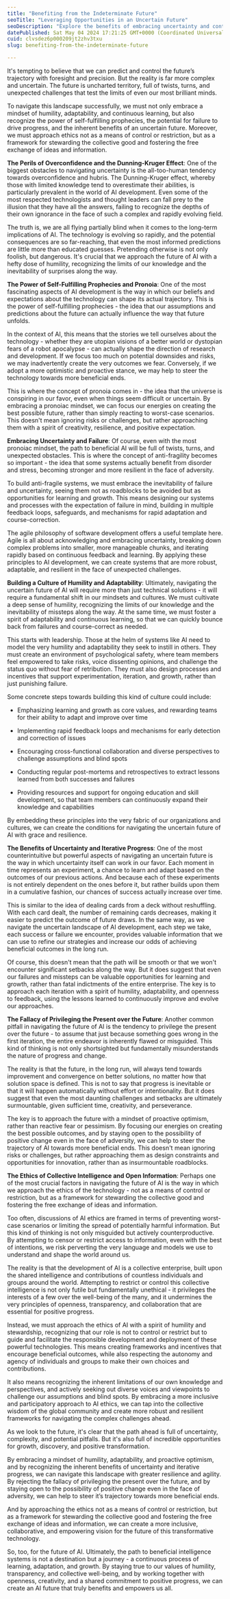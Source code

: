 ```yaml
---
title: "Benefiting from the Indeterminate Future"
seoTitle: "Leveraging Opportunities in an Uncertain Future"
seoDescription: "Explore the benefits of embracing uncertainty and continuous learning to navigate the complex future of AI development effectively"
datePublished: Sat May 04 2024 17:21:25 GMT+0000 (Coordinated Universal Time)
cuid: clvsdez6p000209jt2zhv3txu
slug: benefiting-from-the-indeterminate-future

---
```


It's tempting to believe that we can predict and control the future’s trajectory with foresight and precision. But the reality is far more complex and uncertain. The future is uncharted territory, full of twists, turns, and unexpected challenges that test the limits of even our most brilliant minds.

To navigate this landscape successfully, we must not only embrace a mindset of humility, adaptability, and continuous learning, but also recognize the power of self-fulfilling prophecies, the potential for failure to drive progress, and the inherent benefits of an uncertain future. Moreover, we must approach ethics not as a means of control or restriction, but as a framework for stewarding the collective good and fostering the free exchange of ideas and information.

**The Perils of Overconfidence and the Dunning-Kruger Effect**: One of the biggest obstacles to navigating uncertainty is the all-too-human tendency towards overconfidence and hubris. The Dunning-Kruger effect, whereby those with limited knowledge tend to overestimate their abilities, is particularly prevalent in the world of AI development. Even some of the most respected technologists and thought leaders can fall prey to the illusion that they have all the answers, failing to recognize the depths of their own ignorance in the face of such a complex and rapidly evolving field.

The truth is, we are all flying partially blind when it comes to the long-term implications of AI. The technology is evolving so rapidly, and the potential consequences are so far-reaching, that even the most informed predictions are little more than educated guesses. Pretending otherwise is not only foolish, but dangerous. It's crucial that we approach the future of AI with a hefty dose of humility, recognizing the limits of our knowledge and the inevitability of surprises along the way.

**The Power of Self-Fulfilling Prophecies and Pronoia**: One of the most fascinating aspects of AI development is the way in which our beliefs and expectations about the technology can shape its actual trajectory. This is the power of self-fulfilling prophecies - the idea that our assumptions and predictions about the future can actually influence the way that future unfolds.

In the context of AI, this means that the stories we tell ourselves about the technology - whether they are utopian visions of a better world or dystopian fears of a robot apocalypse - can actually shape the direction of research and development. If we focus too much on potential downsides and risks, we may inadvertently create the very outcomes we fear. Conversely, if we adopt a more optimistic and proactive stance, we may help to steer the technology towards more beneficial ends.

This is where the concept of pronoia comes in - the idea that the universe is conspiring in our favor, even when things seem difficult or uncertain. By embracing a pronoiac mindset, we can focus our energies on creating the best possible future, rather than simply reacting to worst-case scenarios. This doesn't mean ignoring risks or challenges, but rather approaching them with a spirit of creativity, resilience, and positive expectation.

**Embracing Uncertainty and Failure**: Of course, even with the most pronoiac mindset, the path to beneficial AI will be full of twists, turns, and unexpected obstacles. This is where the concept of anti-fragility becomes so important - the idea that some systems actually benefit from disorder and stress, becoming stronger and more resilient in the face of adversity.

To build anti-fragile systems, we must embrace the inevitability of failure and uncertainty, seeing them not as roadblocks to be avoided but as opportunities for learning and growth. This means designing our systems and processes with the expectation of failure in mind, building in multiple feedback loops, safeguards, and mechanisms for rapid adaptation and course-correction.

The agile philosophy of software development offers a useful template here. Agile is all about acknowledging and embracing uncertainty, breaking down complex problems into smaller, more manageable chunks, and iterating rapidly based on continuous feedback and learning. By applying these principles to AI development, we can create systems that are more robust, adaptable, and resilient in the face of unexpected challenges.

**Building a Culture of Humility and Adaptability**: Ultimately, navigating the uncertain future of AI will require more than just technical solutions - it will require a fundamental shift in our mindsets and cultures. We must cultivate a deep sense of humility, recognizing the limits of our knowledge and the inevitability of missteps along the way. At the same time, we must foster a spirit of adaptability and continuous learning, so that we can quickly bounce back from failures and course-correct as needed.

This starts with leadership. Those at the helm of systems like AI need to model the very humility and adaptability they seek to instill in others. They must create an environment of psychological safety, where team members feel empowered to take risks, voice dissenting opinions, and challenge the status quo without fear of retribution. They must also design processes and incentives that support experimentation, iteration, and growth, rather than just punishing failure.

Some concrete steps towards building this kind of culture could include:

* Emphasizing learning and growth as core values, and rewarding teams for their ability to adapt and improve over time
    
* Implementing rapid feedback loops and mechanisms for early detection and correction of issues
    
* Encouraging cross-functional collaboration and diverse perspectives to challenge assumptions and blind spots
    
* Conducting regular post-mortems and retrospectives to extract lessons learned from both successes and failures
    
* Providing resources and support for ongoing education and skill development, so that team members can continuously expand their knowledge and capabilities
    

By embedding these principles into the very fabric of our organizations and cultures, we can create the conditions for navigating the uncertain future of AI with grace and resilience.

**The Benefits of Uncertainty and Iterative Progress**: One of the most counterintuitive but powerful aspects of navigating an uncertain future is the way in which uncertainty itself can work in our favor. Each moment in time represents an experiment, a chance to learn and adapt based on the outcomes of our previous actions. And because each of these experiments is not entirely dependent on the ones before it, but rather builds upon them in a cumulative fashion, our chances of success actually increase over time.

This is similar to the idea of dealing cards from a deck without reshuffling. With each card dealt, the number of remaining cards decreases, making it easier to predict the outcome of future draws. In the same way, as we navigate the uncertain landscape of AI development, each step we take, each success or failure we encounter, provides valuable information that we can use to refine our strategies and increase our odds of achieving beneficial outcomes in the long run.

Of course, this doesn't mean that the path will be smooth or that we won't encounter significant setbacks along the way. But it does suggest that even our failures and missteps can be valuable opportunities for learning and growth, rather than fatal indictments of the entire enterprise. The key is to approach each iteration with a spirit of humility, adaptability, and openness to feedback, using the lessons learned to continuously improve and evolve our approaches.

**The Fallacy of Privileging the Present over the Future**: Another common pitfall in navigating the future of AI is the tendency to privilege the present over the future - to assume that just because something goes wrong in the first iteration, the entire endeavor is inherently flawed or misguided. This kind of thinking is not only shortsighted but fundamentally misunderstands the nature of progress and change.

The reality is that the future, in the long run, will always tend towards improvement and convergence on better solutions, no matter how that solution space is defined. This is not to say that progress is inevitable or that it will happen automatically without effort or intentionality. But it does suggest that even the most daunting challenges and setbacks are ultimately surmountable, given sufficient time, creativity, and perseverance.

The key is to approach the future with a mindset of proactive optimism, rather than reactive fear or pessimism. By focusing our energies on creating the best possible outcomes, and by staying open to the possibility of positive change even in the face of adversity, we can help to steer the trajectory of AI towards more beneficial ends. This doesn't mean ignoring risks or challenges, but rather approaching them as design constraints and opportunities for innovation, rather than as insurmountable roadblocks.

**The Ethics of Collective Intelligence and Open Information**: Perhaps one of the most crucial factors in navigating the future of AI is the way in which we approach the ethics of the technology - not as a means of control or restriction, but as a framework for stewarding the collective good and fostering the free exchange of ideas and information.

Too often, discussions of AI ethics are framed in terms of preventing worst-case scenarios or limiting the spread of potentially harmful information. But this kind of thinking is not only misguided but actively counterproductive. By attempting to censor or restrict access to information, even with the best of intentions, we risk perverting the very language and models we use to understand and shape the world around us.

The reality is that the development of AI is a collective enterprise, built upon the shared intelligence and contributions of countless individuals and groups around the world. Attempting to restrict or control this collective intelligence is not only futile but fundamentally unethical - it privileges the interests of a few over the well-being of the many, and it undermines the very principles of openness, transparency, and collaboration that are essential for positive progress.

Instead, we must approach the ethics of AI with a spirit of humility and stewardship, recognizing that our role is not to control or restrict but to guide and facilitate the responsible development and deployment of these powerful technologies. This means creating frameworks and incentives that encourage beneficial outcomes, while also respecting the autonomy and agency of individuals and groups to make their own choices and contributions.

It also means recognizing the inherent limitations of our own knowledge and perspectives, and actively seeking out diverse voices and viewpoints to challenge our assumptions and blind spots. By embracing a more inclusive and participatory approach to AI ethics, we can tap into the collective wisdom of the global community and create more robust and resilient frameworks for navigating the complex challenges ahead.

As we look to the future, it's clear that the path ahead is full of uncertainty, complexity, and potential pitfalls. But it's also full of incredible opportunities for growth, discovery, and positive transformation.

By embracing a mindset of humility, adaptability, and proactive optimism, and by recognizing the inherent benefits of uncertainty and iterative progress, we can navigate this landscape with greater resilience and agility. By rejecting the fallacy of privileging the present over the future, and by staying open to the possibility of positive change even in the face of adversity, we can help to steer it’s trajectory towards more beneficial ends.

And by approaching the ethics not as a means of control or restriction, but as a framework for stewarding the collective good and fostering the free exchange of ideas and information, we can create a more inclusive, collaborative, and empowering vision for the future of this transformative technology.

So, too, for the future of AI. Ultimately, the path to beneficial intelligence systems is not a destination but a journey - a continuous process of learning, adaptation, and growth. By staying true to our values of humility, transparency, and collective well-being, and by working together with openness, creativity, and a shared commitment to positive progress, we can create an AI future that truly benefits and empowers us all.